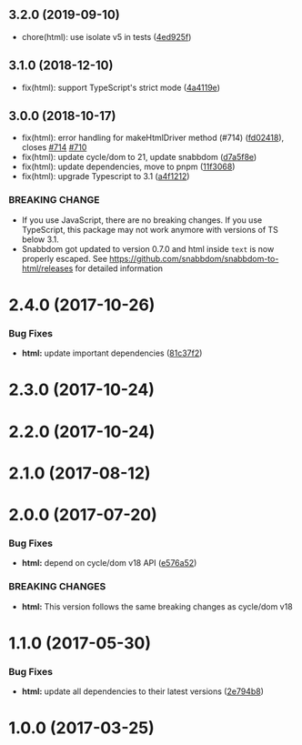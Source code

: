 ## 3.2.0 (2019-09-10)

* chore(html): use isolate v5 in tests ([4ed925f](https://github.com/cyclejs/cyclejs/commit/4ed925f))



## 3.1.0 (2018-12-10)

* fix(html): support TypeScript's strict mode ([4a4119e](https://github.com/cyclejs/cyclejs/commit/4a4119e))



## 3.0.0 (2018-10-17)

* fix(html): error handling for makeHtmlDriver method (#714) ([fd02418](https://github.com/cyclejs/cyclejs/commit/fd02418)), closes [#714](https://github.com/cyclejs/cyclejs/issues/714) [#710](https://github.com/cyclejs/cyclejs/issues/710)
* fix(html): update cycle/dom to 21, update snabbdom ([d7a5f8e](https://github.com/cyclejs/cyclejs/commit/d7a5f8e))
* fix(html): update dependencies, move to pnpm ([11f3068](https://github.com/cyclejs/cyclejs/commit/11f3068))
* fix(html): upgrade Typescript to 3.1 ([a4f1212](https://github.com/cyclejs/cyclejs/commit/a4f1212))


### BREAKING CHANGE

* If you use JavaScript, there are no breaking changes. If you use
TypeScript, this package may not work anymore with versions of TS below
3.1.
* Snabbdom got updated to version 0.7.0 and html inside `text` is now
properly escaped. See https://github.com/snabbdom/snabbdom-to-html/releases for detailed information


<a name="2.4.0"></a>
# 2.4.0 (2017-10-26)


### Bug Fixes

* **html:** update important dependencies ([81c37f2](https://github.com/cyclejs/cyclejs/commit/81c37f2))



<a name="2.3.0"></a>
# 2.3.0 (2017-10-24)



<a name="2.2.0"></a>
# 2.2.0 (2017-10-24)



<a name="2.1.0"></a>
# 2.1.0 (2017-08-12)



<a name="2.0.0"></a>
# 2.0.0 (2017-07-20)


### Bug Fixes

* **html:** depend on cycle/dom v18 API ([e576a52](https://github.com/cyclejs/cyclejs/commit/e576a52))


### BREAKING CHANGES

* **html:** This version follows the same breaking changes as cycle/dom v18



<a name="1.1.0"></a>
# 1.1.0 (2017-05-30)


### Bug Fixes

* **html:** update all dependencies to their latest versions ([2e794b8](https://github.com/cyclejs/cyclejs/commit/2e794b8))



<a name="1.0.0"></a>
# 1.0.0 (2017-03-25)



